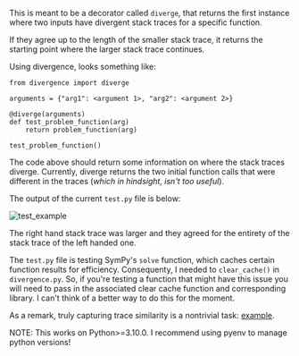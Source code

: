 This is meant to be a decorator called `diverge`, that returns the first instance where two inputs have divergent stack traces for a specific function.

If they agree up to the length of the smaller stack trace, it returns the starting point where the larger stack trace continues.

Using divergence, looks something like:

```
from divergence import diverge

arguments = {"arg1": <argument 1>, "arg2": <argument 2>}

@diverge(arguments)
def test_problem_function(arg)
    return problem_function(arg)

test_problem_function()
```

The code above should return some information on where the stack traces diverge. Currently, diverge returns the
two initial function calls that were different in the traces (*which in hindsight, isn't too useful*).

The output of the current `test.py` file is below:

![test_example](https://github.com/dianetc/divergence/assets/46408633/b1971789-4927-4aa4-a40e-e977bde8115b)


The right hand stack trace was larger and they agreed for the entirety of the stack trace of the left handed one.

The `test.py` file is testing  SymPy's `solve` function, which caches certain function results for efficiency. Consequenty, I needed to `clear_cache()` in `divergence.py`. So, if you're testing a function that might have this issue you will need to pass in the associated clear cache function and corresponding library. I can't think of a better way to do this for the moment.   

As a remark, truly capturing trace similarity is a nontrivial task: [example](https://arxiv.org/pdf/2009.12590.pdf).

NOTE: This works on Python>=3.10.0. I recommend using pyenv to manage python versions!
